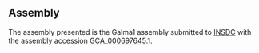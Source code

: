 

Assembly
--------

The assembly presented is the Galma1 assembly submitted to
[INSDC](http://www.insdc.org) with the assembly accession
[GCA\_000697645.1](http://www.ebi.ac.uk/ena/data/view/GCA_000697645.1).
